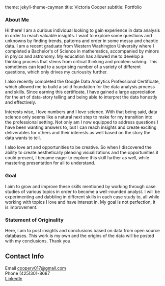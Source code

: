 theme: jekyll-theme-cayman
title: Victoria Cooper
subtitle: Portfolio

### About Me
Hi there! I am a curious individual looking to gain experience in data analysis in order to reach valuable insights. I want to explore some questions and unknowns by finding trends, patterns and order in some messy and chaotic data.
I am a recent graduate from Western Washington University where I completed a Bachelor's of Science in mathematics, accompanied by minors in phyics and astronomy. My education has allowed me to develop a thinking process that stems from critical thinking and problem solving. This sometimes can lead to a surprising number of a variety of different questions, which only drives my curiousity further.

I also recently completed the Google Data Analytics Professional Certificate, which allowed me to build a solid foundation for the data analysis process and skills. Since earning this certificate, I have gained a large appreciation for the art of data-story telling and being able to interpret the data honestly and effectively.

Interests wise, I love numbers and I love science. With that being said, data science only seems like a natural next step to make for my transition into the professional setting. Not only am I now equipped to address questions I have been wanting answers to, but I can reach insights and create exciting deliverables for others and their interests as well based on the story the data wants to tell.

I also love art and opportunities to be creative. So when I discovered the ability to create aesthetically pleasing visualizations and the opportunities it could present, I became eager to explore this skill further as well, while mastering presentation for all to understand.

### Goal

I aim to grow and improve these skills mentioned by working through case studies of various topics in order to become a well-rounded analyst. I will be experimenting and dabbling in different skills in each case study to, all while working with topics I love and have interest in. 
My goal is not perfection, it is improvement.

### Statement of Originality
Here, I am to post insights and conclusions based on data from open source databases. This work is my own and the origins of the data will be posted with my conclusions. Thank you.

## Contact Info
Email cooperv017@gmail.com  
Phone (425)301-8687  
[LinkedIn](https://www.linkedin.com/in/victoria-cooperv017/)


